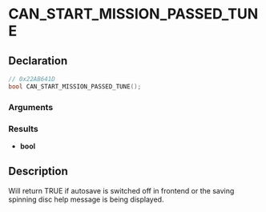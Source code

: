 # CAN_START_MISSION_PASSED_TUNE

## Declaration
```cpp
// 0x22AB641D
bool CAN_START_MISSION_PASSED_TUNE();
```

### Arguments

### Results
- **bool**

## Description
Will return TRUE if autosave is switched off in frontend or the saving spinning disc help message is being displayed.